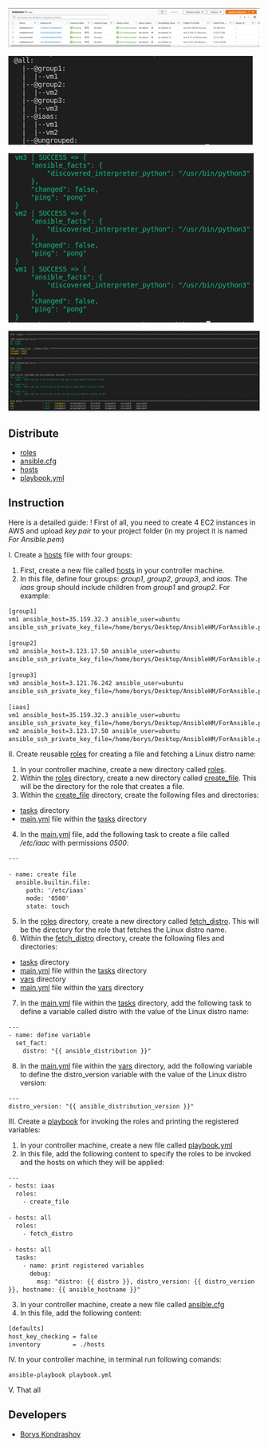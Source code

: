 <p align="center">
      <img src="https://github.com/Tuburni/GL_Homerworks/blob/main/GL_Homework5/jpg/EC2%20servers.jpg">
</p>

<p align="">
   <img src="https://github.com/Tuburni/GL_Homerworks/blob/main/GL_Homework5/jpg/ansible-inventory%20--graph.jpg">
</p>

<p align="">
   <img src="https://github.com/Tuburni/GL_Homerworks/blob/main/GL_Homework5/jpg/ansible%20-i%20hosts%20all%20-m%20ping.jpg">
</p>

<p align="center">
   <img src="https://github.com/Tuburni/GL_Homerworks/blob/main/GL_Homework5/jpg/ansible-playbook%20playbook.yml.jpg">
</p>

## Distribute

- [roles](https://github.com/Tuburni/GL_Homerworks/tree/main/GL_Homework5/roles)
- [ansible.cfg](https://github.com/Tuburni/GL_Homerworks/blob/main/GL_Homework5/ansible.cfg)
- [hosts](https://github.com/Tuburni/GL_Homerworks/blob/main/GL_Homework5/hosts)
- [playbook.yml](https://github.com/Tuburni/GL_Homerworks/blob/main/GL_Homework5/playbook.yml)

## Instruction
 
Here is a detailed guide:
! First of all, you need to create 4 EC2 instances in AWS and upload *key pair* to your project folder (in my project it is named *For Ansible.pem*)
 
I. Create a [hosts](https://github.com/Tuburni/GL_Homerworks/blob/main/GL_Homework5/hosts) file with four groups: 

1. First, create a new file called [hosts](https://github.com/Tuburni/GL_Homerworks/blob/main/GL_Homework5/hosts) in your controller machine. 
2. In this file, define four groups: *group1*, *group2*, *group3*, and *iaas*. The *iaas* group should include children from *group1* and *group2*. For example: 
```
[group1] 
vm1 ansible_host=35.159.32.3 ansible_user=ubuntu ansible_ssh_private_key_file=/home/borys/Desktop/AnsibleHM/ForAnsible.pem
 
[group2] 
vm2 ansible_host=3.123.17.50 ansible_user=ubuntu ansible_ssh_private_key_file=/home/borys/Desktop/AnsibleHM/ForAnsible.pem
 
[group3] 
vm3 ansible_host=3.121.76.242 ansible_user=ubuntu ansible_ssh_private_key_file=/home/borys/Desktop/AnsibleHM/ForAnsible.pem
 
[iaas] 
vm1 ansible_host=35.159.32.3 ansible_user=ubuntu ansible_ssh_private_key_file=/home/borys/Desktop/AnsibleHM/ForAnsible.pem
vm2 ansible_host=3.123.17.50 ansible_user=ubuntu ansible_ssh_private_key_file=/home/borys/Desktop/AnsibleHM/ForAnsible.pem
```
II. Create reusable [roles](https://github.com/Tuburni/GL_Homerworks/tree/main/GL_Homework5/roles) for creating a file and fetching a Linux distro name: 

1. In your controller machine, create a new directory called [roles](https://github.com/Tuburni/GL_Homerworks/tree/main/GL_Homework5/roles). 
2. Within the [roles](https://github.com/Tuburni/GL_Homerworks/tree/main/GL_Homework5/roles) directory, create a new directory called [create_file](https://github.com/Tuburni/GL_Homerworks/tree/main/GL_Homework5/roles/create_file/tasks). This will be the directory for the role that creates a file. 
3. Within the [create_file](https://github.com/Tuburni/GL_Homerworks/tree/main/GL_Homework5/roles/create_file/tasks) directory, create the following files and directories: 
 * [tasks](https://github.com/Tuburni/GL_Homerworks/tree/main/GL_Homework5/roles/create_file/tasks) directory 
 * [main.yml](https://github.com/Tuburni/GL_Homerworks/blob/main/GL_Homework5/roles/create_file/tasks/main.yml) file within the [tasks](https://github.com/Tuburni/GL_Homerworks/tree/main/GL_Homework5/roles/create_file/tasks) directory 
4. In the [main.yml](https://github.com/Tuburni/GL_Homerworks/blob/main/GL_Homework5/roles/create_file/tasks/main.yml) file, add the following task to create a file called */etc/iaac* with permissions *0500*: 
```
--- 

- name: create file 
  ansible.builtin.file:
     path: '/etc/iaas'
     mode: '0500'
     state: touch
```
5. In the [roles](https://github.com/Tuburni/GL_Homerworks/tree/main/GL_Homework5/roles) directory, create a new directory called [fetch_distro](https://github.com/Tuburni/GL_Homerworks/tree/main/GL_Homework5/roles/fetch_distro). This will be the directory for the role that fetches the Linux distro name. 
6. Within the [fetch_distro](https://github.com/Tuburni/GL_Homerworks/tree/main/GL_Homework5/roles/fetch_distro) directory, create the following files and directories: 
 * [tasks](https://github.com/Tuburni/GL_Homerworks/tree/main/GL_Homework5/roles/fetch_distro/tasks) directory 
 * [main.yml](https://github.com/Tuburni/GL_Homerworks/blob/main/GL_Homework5/roles/fetch_distro/tasks/main.yml) file within the [tasks](https://github.com/Tuburni/GL_Homerworks/tree/main/GL_Homework5/roles/fetch_distro/tasks) directory 
 * [vars](https://github.com/Tuburni/GL_Homerworks/tree/main/GL_Homework5/roles/fetch_distro/vars) directory 
 * [main.yml](https://github.com/Tuburni/GL_Homerworks/blob/main/GL_Homework5/roles/fetch_distro/vars/main.yml) file within the [vars](https://github.com/Tuburni/GL_Homerworks/tree/main/GL_Homework5/roles/fetch_distro/vars) directory 
7. In the [main.yml](https://github.com/Tuburni/GL_Homerworks/blob/main/GL_Homework5/roles/fetch_distro/tasks/main.yml) file within the [tasks](https://github.com/Tuburni/GL_Homerworks/tree/main/GL_Homework5/roles/fetch_distro/tasks) directory, add the following task to define a variable called distro with the value of the Linux distro name: 
```
--- 
- name: define variable 
  set_fact: 
    distro: "{{ ansible_distribution }}" 
```
8. In the [main.yml](https://github.com/Tuburni/GL_Homerworks/blob/main/GL_Homework5/roles/fetch_distro/vars/main.yml) file within the [vars](https://github.com/Tuburni/GL_Homerworks/tree/main/GL_Homework5/roles/fetch_distro/vars) directory, add the following variable to define the distro_version variable with the value of the Linux distro version: 
```
--- 
distro_version: "{{ ansible_distribution_version }}" 
```
III. Create a [playbook](https://github.com/Tuburni/GL_Homerworks/blob/main/GL_Homework5/playbook.yml) for invoking the roles and printing the registered variables: 

1. In your controller machine, create a new file called [playbook.yml](https://github.com/Tuburni/GL_Homerworks/blob/main/GL_Homework5/playbook.yml) 
2. In this file, add the following content to specify the roles to be invoked and the hosts on which they will be applied: 

```
--- 
- hosts: iaas 
  roles: 
    - create_file 
 
- hosts: all 
  roles: 
    - fetch_distro 
 
- hosts: all 
  tasks: 
    - name: print registered variables 
      debug: 
        msg: "distro: {{ distro }}, distro_version: {{ distro_version }}, hostname: {{ ansible_hostname }}"
```
3. In your controller machine, create a new file called [ansible.cfg](https://github.com/Tuburni/GL_Homerworks/blob/main/GL_Homework5/ansible.cfg) 
4. In this file, add the following content: 
```
[defaults]
host_key_checking = false
inventory         = ./hosts
```

IV. In your controller machine, in terminal run following comands: 
```
ansible-playbook playbook.yml
```
V. That all
## Developers

- [Borys Kondrashov](https://github.com/Tuburni)

